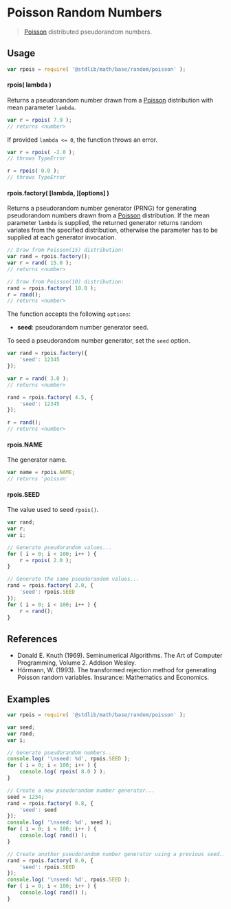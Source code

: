 Poisson Random Numbers
===

> [Poisson][poisson] distributed pseudorandom numbers.


<!-- <usage> -->

## Usage

``` javascript
var rpois = require( '@stdlib/math/base/random/poisson' );
```

#### rpois( lambda )

Returns a pseudorandom number drawn from a [Poisson][poisson] distribution with mean parameter `lambda`.

``` javascript
var r = rpois( 7.9 );
// returns <number>
```

If provided `lambda <= 0`, the function throws an error.

``` javascript
var r = rpois( -2.0 );
// throws TypeError

r = rpois( 0.0 );
// throws TypeError
```

#### rpois.factory( \[lambda, \]\[options\] )

Returns a pseudorandom number generator (PRNG) for generating pseudorandom numbers drawn from a [Poisson][poisson] distribution. If the mean parameter `lambda` is supplied, the returned generator returns random variates from the specified distribution, otherwise the parameter has to be supplied at each generator invocation.

``` javascript
// Draw from Poisson(15) distribution:
var rand = rpois.factory();
var r = rand( 15.0 );
// returns <number>

// Draw from Poisson(10) distribution:
rand = rpois.factory( 10.0 );
r = rand();
// returns <number>
```

The function accepts the following `options`:

* __seed__: pseudorandom number generator seed.

To seed a pseudorandom number generator, set the `seed` option.

``` javascript
var rand = rpois.factory({
    'seed': 12345
});

var r = rand( 3.0 );
// returns <number>

rand = rpois.factory( 4.5, {
    'seed': 12345
});

r = rand();
// returns <number>
```

#### rpois.NAME

The generator name.

``` javascript
var name = rpois.NAME;
// returns 'poisson'
```

#### rpois.SEED

The value used to seed `rpois()`.

``` javascript
var rand;
var r;
var i;

// Generate pseudorandom values...
for ( i = 0; i < 100; i++ ) {
    r = rpois( 2.0 );
}

// Generate the same pseudorandom values...
rand = rpois.factory( 2.0, {
    'seed': rpois.SEED
});
for ( i = 0; i < 100; i++ ) {
    r = rand();
}
```

<!-- </usage> -->

<!-- <references> -->

## References

* Donald E. Knuth (1969). Seminumerical Algorithms. The Art of Computer Programming, Volume 2. Addison Wesley.
* Hörmann, W. (1993). The transformed rejection method for generating Poisson random variables. Insurance: Mathematics and Economics.

<!-- </references> -->


<!-- <examples> -->

## Examples

``` javascript
var rpois = require( '@stdlib/math/base/random/poisson' );

var seed;
var rand;
var i;

// Generate pseudorandom numbers...
console.log( '\nseed: %d', rpois.SEED );
for ( i = 0; i < 100; i++ ) {
    console.log( rpois( 8.0 ) );
}

// Create a new pseudorandom number generator...
seed = 1234;
rand = rpois.factory( 0.8, {
    'seed': seed
});
console.log( '\nseed: %d', seed );
for ( i = 0; i < 100; i++ ) {
    console.log( rand() );
}

// Create another pseudorandom number generator using a previous seed...
rand = rpois.factory( 8.0, {
    'seed': rpois.SEED
});
console.log( '\nseed: %d', rpois.SEED );
for ( i = 0; i < 100; i++ ) {
    console.log( rand() );
}
```

<!-- </examples> -->


<!-- <links> -->

[poisson]: https://en.wikipedia.org/wiki/Poisson_distribution

<!-- </links> -->
